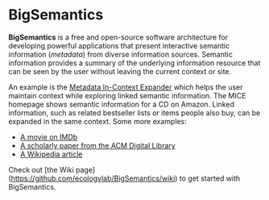 BigSemantics
============

**BigSemantics** is a free and open-source software architecture for developing powerful applications that present interactive semantic information (*metadata*) from diverse information sources. Semantic information provides a summary of the underlying information resource that can be seen by the user without leaving the current context or site.

An example is the [Metadata In-Context Expander](http://ecologylab.net/mice) which helps the user maintain context while exploring linked semantic information. The MICE homepage shows semantic information for a CD on Amazon. Linked information, such as related bestseller lists or items people also buy, can be expanded in the same context. Some more examples:

* [A movie on IMDb](http://ecologylab.net/research/bigsemantics/MICE/index.html?url=http://www.imdb.com/title/tt1707386)
* [A scholarly paper from the ACM Digital Library](http://ecologylab.net/research/bigsemantics/MICE/index.html?url=http://dl.acm.org/citation.cfm?id=1121979)
* [A Wikipedia article](http://ecologylab.net/research/bigsemantics/MICE/index.html?url=http://en.wikipedia.org/wiki/Pablo_Picasso)

Check out [the Wiki page] (https://github.com/ecologylab/BigSemantics/wiki) to get started with BigSemantics.
